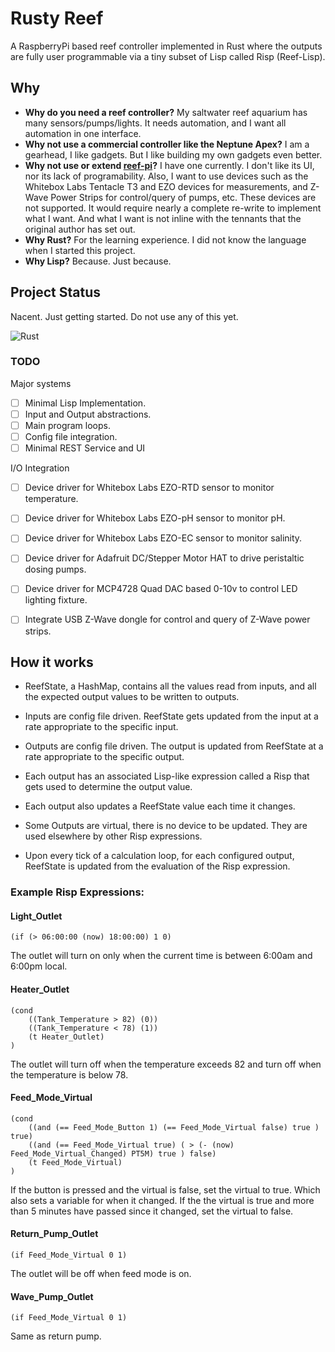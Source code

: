 # Rusty Reef

A RaspberryPi based reef controller implemented in Rust where the outputs are fully user programmable via a tiny subset of Lisp called Risp (Reef-Lisp).

## Why

- **Why do you need a reef controller?** My saltwater reef aquarium has many sensors/pumps/lights. It needs automation, and I want all automation in one interface.
- **Why not use a commercial controller like the Neptune Apex?** I am a gearhead, I like gadgets. But I like building my own gadgets even better.
- **Why not use or extend [reef-pi](https://reef-pi.github.io/)?** I have one currently. I don't like its UI, nor its lack of programability. Also, I want to use devices such as the Whitebox Labs Tentacle T3 and EZO devices for measurements, and Z-Wave Power Strips for control/query of pumps, etc. These devices are not supported. It would require nearly a complete re-write to implement what I want. And what I want is not inline with the tennants that the original author has set out.
- **Why Rust?** For the learning experience. I did not know the language when I started this project.
- **Why Lisp?** Because. Just because.

## Project Status

Nacent. Just getting started. Do not use any of this yet.

![Rust](https://github.com/JohnRudolfLewis/rustyreef/workflows/Rust/badge.svg?branch=master)

### TODO

Major systems
- [ ] Minimal Lisp Implementation.
- [ ] Input and Output abstractions.
- [ ] Main program loops.
- [ ] Config file integration.
- [ ] Minimal REST Service and UI

I/O Integration
- [ ] Device driver for Whitebox Labs EZO-RTD sensor to monitor temperature.
- [ ] Device driver for Whitebox Labs EZO-pH sensor to monitor pH.
- [ ] Device driver for Whitebox Labs EZO-EC sensor to monitor salinity.
- [ ] Device driver for Adafruit DC/Stepper Motor HAT to drive peristaltic dosing pumps.
- [ ] Device driver for MCP4728 Quad DAC based 0-10v to control LED lighting fixture.
- [ ] Integrate USB Z-Wave dongle for control and query of Z-Wave power strips.


## How it works

- ReefState, a HashMap, contains all the values read from inputs, and all the expected output values to be written to outputs.

- Inputs are config file driven. ReefState gets updated from the input at a rate appropriate to the specific input.

- Outputs are config file driven. The output is updated from ReefState at a rate appropriate to the specific output.

- Each output has an associated Lisp-like expression called a Risp that gets used to determine the output value.

- Each output also updates a ReefState value each time it changes.

- Some Outputs are virtual, there is no device to be updated. They are used elsewhere by other Risp expressions.

- Upon every tick of a calculation loop, for each configured output, ReefState is updated from the evaluation of the Risp expression.

### Example Risp Expressions:

#### Light_Outlet ####
```
(if (> 06:00:00 (now) 18:00:00) 1 0)
```
The outlet will turn on only when the current time is between 6:00am and 6:00pm local.

#### Heater_Outlet ####
```
(cond 
    ((Tank_Temperature > 82) (0))
    ((Tank_Temperature < 78) (1))
    (t Heater_Outlet)
)
```
The outlet will turn off when the temperature exceeds 82 and turn off when the temperature is below 78.

#### Feed_Mode_Virtual ####
```
(cond 
    ((and (== Feed_Mode_Button 1) (== Feed_Mode_Virtual false) true ) true)
    ((and (== Feed_Mode_Virtual true) ( > (- (now) Feed_Mode_Virtual_Changed) PT5M) true ) false)
    (t Feed_Mode_Virtual)
)
```

If the button is pressed and the virtual is false, set the virtual to true. Which also sets a variable for when it changed.
If the the virtual is true and more than 5 minutes have passed since it changed, set the virtual to false.

#### Return_Pump_Outlet ####
```
(if Feed_Mode_Virtual 0 1)
```
The outlet will be off when feed mode is on.

#### Wave_Pump_Outlet ####
```
(if Feed_Mode_Virtual 0 1)
```
Same as return pump.
